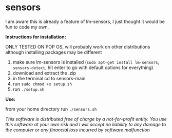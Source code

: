 # sensors

I am aware this is already a feature of lm-sensors, I just thought it would be fun to code my own.

**Instructions for installation:**

ONLY TESTED ON POP OS, will probably work on other distributions although installing packages may be different
1) make sure lm-sensors is installed (`sudo apt-get install lm-sensors`, `sensors-detect`, hit enter to go with default options for everything)
2) download and extract the .zip
3) in the terminal cd to sensors-main
4) run `sudo chmod +x setup.sh`
5) run `./setup.sh`

**Use:**

from your home directory run `./sensors.sh`


*This software is distributed free of charge by a not-for-profit entity. You use this software at your own risk and I will accept no liability to any damage to the computer or any financial loss incurred by software malfunction*

